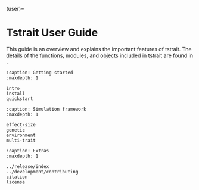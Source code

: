 (user)=

# Tstrait User Guide

This guide is an overview and explains the important features of tstrait.
The details of the functions, modules, and objects included in tstrait are
found in [](reference).

```{toctree}
:caption: Getting started
:maxdepth: 1

intro
install
quickstart
```

```{toctree}
:caption: Simulation framework
:maxdepth: 1

effect-size
genetic
environment
multi-trait
```

```{toctree}
:caption: Extras
:maxdepth: 1

../release/index
../development/contributing
citation
license
```
